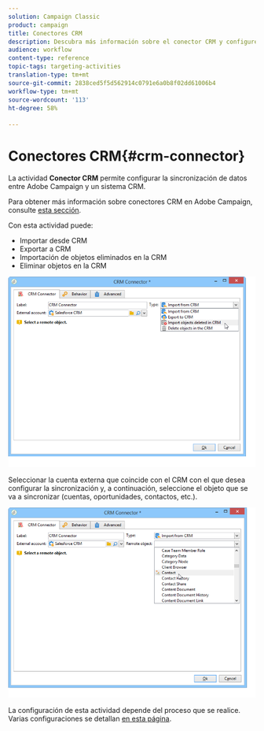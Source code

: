 ```yaml
---
solution: Campaign Classic
product: campaign
title: Conectores CRM
description: Descubra más información sobre el conector CRM y configure la sincronización de datos
audience: workflow
content-type: reference
topic-tags: targeting-activities
translation-type: tm+mt
source-git-commit: 2838ced5f5d562914c0791e6a0b8f02dd61006b4
workflow-type: tm+mt
source-wordcount: '113'
ht-degree: 58%

---
```



# Conectores CRM{#crm-connector}

La actividad **Conector CRM** permite configurar la sincronización de datos entre Adobe Campaign y un sistema CRM.

Para obtener más información sobre conectores CRM en Adobe Campaign, consulte [esta sección](../../platform/using/crm-connectors.md).

Con esta actividad puede:

* Importar desde CRM
* Exportar a CRM
* Importación de objetos eliminados en la CRM
* Eliminar objetos en la CRM

![](assets/crm_task_select_op.png)

Seleccionar la cuenta externa que coincide con el CRM con el que desea configurar la sincronización y, a continuación, seleccione el objeto que se va a sincronizar (cuentas, oportunidades, contactos, etc.).

![](assets/crm_task_select_obj.png)

La configuración de esta actividad depende del proceso que se realice. Varias configuraciones se detallan [en esta página](../../platform/using/crm-data-sync.md).
